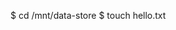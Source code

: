 <!-- post: glusterfs_how-can-i-use-glusterfs-in-my-application? -->


$ cd /mnt/data-store
$ touch hello.txt
